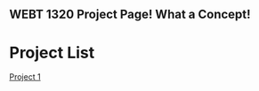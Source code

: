 ## WEBT 1320 Project Page! What a Concept!

<h1>Project List</h1>

<a href="project1/index.html" target="_blank"> Project 1</a>